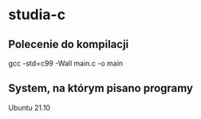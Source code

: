 # studia-c

## Polecenie do kompilacji

gcc -std=c99 -Wall main.c -o main

## System, na którym pisano programy

Ubuntu 21.10
